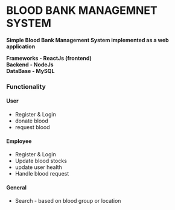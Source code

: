 # BLOOD BANK MANAGEMNET SYSTEM

**Simple Blood Bank Management System implemented as a web application**

 **Frameworks - ReactJs (frontend)** <br/>
 **Backend    - NodeJs** <br/>
 **DataBase   - MySQL** <br/>

### Functionality

#### **User**

- Register & Login
- donate blood 
- request blood 

#### **Employee**

- Register & Login
- Update blood stocks
- update user health
- Handle blood request

#### **General**

- Search - based on blood group or location
